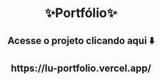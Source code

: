 <div align="center">
<h1>✨Portfólio✨</h1>
<h2>Acesse o projeto clicando aqui ⬇️ </h2>
<h2>https://lu-portfolio.vercel.app/ </h2>


